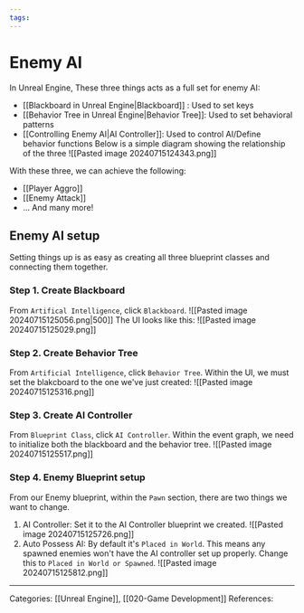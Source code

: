 ```yaml
---
tags:
---
```

# Enemy AI
In Unreal Engine, These three things acts as a full set for enemy AI:
- [[Blackboard in Unreal Engine|Blackboard]] : Used to set keys
- [[Behavior Tree in Unreal Engine|Behavior Tree]]: Used to set behavioral patterns
- [[Controlling Enemy AI|AI Controller]]: Used to control AI/Define behavior functions
Below is a simple diagram showing the relationship of the three
![[Pasted image 20240715124343.png]]

With these three, we can achieve the following:
- [[Player Aggro]]
- [[Enemy Attack]]
- ... And many more!


## Enemy AI setup
Setting things up is as easy as creating all three blueprint classes and connecting them together.

### Step 1. Create Blackboard
From `Artifical Intelligence`, click `Blackboard`.
![[Pasted image 20240715125056.png|500]]
The UI looks like this:
![[Pasted image 20240715125029.png]]
### Step 2. Create Behavior Tree
From `Artificial Intelligence`, click `Behavior Tree`. Within the UI, we must set the blakcboard to the one we've just created:
![[Pasted image 20240715125316.png]]
### Step 3. Create AI Controller
From `Blueprint Class`, click `AI Controller`. Within the event graph, we need to initialize both the blackboard and the behavior tree.
![[Pasted image 20240715125517.png]]

### Step 4. Enemy Blueprint setup
From our Enemy blueprint, within the `Pawn` section, there are two things we want to change.
1) AI Controller: Set it to the AI Controller blueprint we created.
![[Pasted image 20240715125726.png]]
2) Auto Possess AI: By default it's `Placed in World`. This means any spawned enemies won't have the AI controller set up properly. Change this to `Placed in World or Spawned`.
![[Pasted image 20240715125812.png]]

---
Categories: [[Unreal Engine]], [[020-Game Development]]
References:
